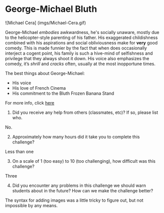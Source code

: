 
George-Michael Bluth
====================

![Michael Cera] (imgs/Michael-Cera.gif)

George-Michael *embodies* awkwardness, he's socially unaware, mostly due to the helicopter-style parenting of his father. His exaggerated childishness combined with his aspirations and social obliviousness make for **very** good comedy. This is made funnier by the fact that when does occasionally interject a cogent point, his family is such a hive-mind of selfishness and privilege that they always shoot it down. His voice also emphasizes the comedy, it’s *shrill* and *cracks* often, usually at the most inopportune times. 

The best things about George-Michael:
* His voice
* His love of French Cinema
* His commitment to the Bluth Frozen Banana Stand

For more info, click [here](http://arresteddevelopment.wikia.com/wiki/George_Michael_Bluth)






1) Did you receive any help from others (classmates, etc)? If so, please list who.

No.

2) Approximately how many hours did it take you to complete this challenge?

Less than one

3) On a scale of 1 (too easy) to 10 (too challenging), how difficult was this challenge?

Three

4) Did you encounter any problems in this challenge we should warn students about in the future? How can we make the challenge better?

The syntax for adding images was a little tricky to figure out, but not impossible by any means. 